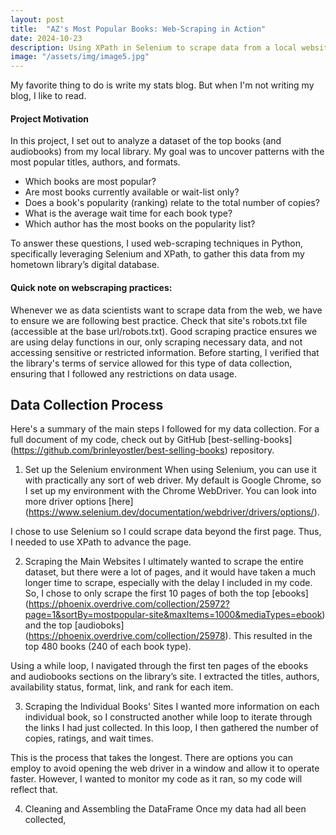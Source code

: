```yaml
---
layout: post
title:  "AZ's Most Popular Books: Web-Scraping in Action"
date: 2024-10-23
description: Using XPath in Selenium to scrape data from a local website.   
image: "/assets/img/image5.jpg"
---
```

<p class="intro"><span class="dropcap">M</span>y favorite thing to do is write my stats blog. But when I'm not writing my blog, I like to read.</p>

#### Project Motivation
In this project, I set out to analyze a dataset of the top books (and audiobooks) from my local library. My goal was to uncover patterns with the most popular titles, authors, and formats. 
* Which books are most popular?
* Are most books currently available or wait-list only?
* Does a book's popularity (ranking) relate to the total number of copies?
* What is the average wait time for each book type?
* Which author has the most books on the popularity list?

To answer these questions, I used web-scraping techniques in Python, specifically leveraging Selenium and XPath, to gather this data from my hometown library’s digital database.

#### Quick note on webscraping practices:
Whenever we as data scientists want to scrape data from the web, we have to ensure we are following best practice. Check that site's robots.txt file (accessible at the base url/robots.txt). Good scraping practice ensures we are using delay functions in our, only scraping necessary data, and not accessing sensitive or restricted information.
Before starting, I verified that the library's terms of service allowed for this type of data collection, ensuring that I followed any restrictions on data usage.

## Data Collection Process
Here's a summary of the main steps I followed for my data collection. For a full document of my code, check out by GitHub [best-selling-books] (https://github.com/brinleyostler/best-selling-books) repository.

1. Set up the Selenium environment
When using Selenium, you can use it with practically any sort of web driver. My default is Google Chrome, so I set up my environment with the Chrome WebDriver. You can look into more driver options [here] (https://www.selenium.dev/documentation/webdriver/drivers/options/).

I chose to use Selenium so I could scrape data beyond the first page. Thus, I needed to use XPath to advance the page.

2. Scraping the Main Websites
I ultimately wanted to scrape the entire dataset, but there were a lot of pages, and it would have taken a much longer time to scrape, especially with the delay I included in my code. So, I chose to only scrape the first 10 pages of both the top [ebooks] (https://phoenix.overdrive.com/collection/25972?page=1&sortBy=mostpopular-site&maxItems=1000&mediaTypes=ebook) and the top [audioboks] (https://phoenix.overdrive.com/collection/25978). This resulted in the top 480 books (240 of each book type).

Using a while loop, I navigated through the first ten pages of the ebooks and audiobooks sections on the library’s site. I extracted the titles, authors, availability status, format, link, and rank for each item. 

3. Scraping the Individual Books' Sites
I wanted more information on each individual book, so I constructed another while loop to iterate through the links I had just collected. In this loop, I then gathered the number of copies, ratings, and wait times. 

This is the process that takes the longest. There are options you can employ to avoid opening the web driver in a window and allow it to operate faster. However, I wanted to monitor my code as it ran, so my code will reflect that.

4. Cleaning and Assembling the DataFrame
Once my data had all been collected, 
